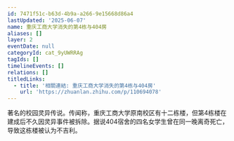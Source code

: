 ```yaml
---
id: 7471f51c-b63d-4b9a-a266-9e15668d86a4
lastUpdated: '2025-06-07'
name: 重庆工商大学消失的第4栋与404房
aliases: []
layer: 2
eventDate: null
categoryId: cat_9yUWRRAg
tagIds: []
timelineEvents: []
relations: []
titledLinks:
  - title: '相關連結: 重庆工商大学消失的第4栋与404房'
    url: 'https://zhuanlan.zhihu.com/p/110694078'
---
```

著名的校园灵异传说。传闻称，重庆工商大学原南校区有十二栋楼，但第4栋楼在建成后不久因灵异事件被拆除。据说404宿舍的四名女学生曾在同一晚离奇死亡，导致这栋楼被认为不吉利。
